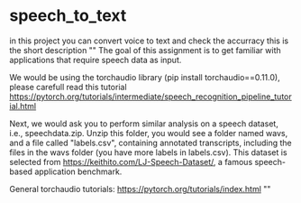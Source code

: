 # speech_to_text
in this project you can convert voice to text and check the accurracy 
this is the short description "" The goal of this assignment is to get familiar with applications that require speech data as input.

We would be using the torchaudio library (pip install torchaudio==0.11.0), please carefull read this tutorial https://pytorch.org/tutorials/intermediate/speech_recognition_pipeline_tutorial.html

Next, we would ask you to perform similar analysis on a speech dataset, i.e., speechdata.zip. Unzip this folder, you would see a folder named wavs, and a file called "labels.csv", containing annotated transcripts, including the files in the wavs folder (you have more labels in labels.csv). This dataset is selected from https://keithito.com/LJ-Speech-Dataset/, a famous speech-based application benchmark.

General torchaudio tutorials: https://pytorch.org/tutorials/index.html  ""
